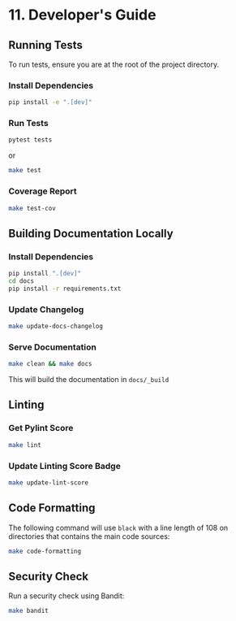 # 11. Developer's Guide

## Running Tests

To run tests, ensure you are at the root of the project directory.

### Install Dependencies

```bash
pip install -e ".[dev]"
```

### Run Tests

```bash
pytest tests
```

or

```bash
make test
```

### Coverage Report

```bash
make test-cov
```

## Building Documentation Locally

### Install Dependencies

```bash
pip install ".[dev]"
cd docs
pip install -r requirements.txt
```

### Update Changelog

```bash
make update-docs-changelog
```

### Serve Documentation

```bash
make clean && make docs
```
This will build the documentation in `docs/_build`

## Linting

### Get Pylint Score

```bash
make lint
```

### Update Linting Score Badge

```bash
make update-lint-score
```

## Code Formatting

The following command will use `black` with a line length of 108 on directories that contains the main code sources:

```bash
make code-formatting
```

## Security Check

Run a security check using Bandit:

```bash
make bandit
```
